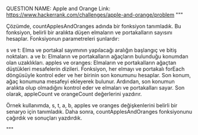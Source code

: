 QUESTION NAME: Apple and Orange
Link: https://www.hackerrank.com/challenges/apple-and-orange/problem
"""

Çözümde, countApplesAndOranges adında bir fonksiyon tanımladık. Bu fonksiyon, belirli bir aralıkta düşen elmaların ve portakalların sayısını hesaplar. Fonksiyonun parametreleri şunlardır:

s ve t: Elma ve portakal sayımının yapılacağı aralığın başlangıç ve bitiş noktaları.
a ve b: Elmaların ve portakalların ağaçların bulunduğu konumdan olan uzaklıkları.
apples ve oranges: Elmaların ve portakalların ağaçtan düştükleri mesafelerin dizileri.
Fonksiyon, her elmayı ve portakalı forEach döngüsüyle kontrol eder ve her birinin son konumunu hesaplar. Son konum, ağaç konumuna mesafeyi ekleyerek bulunur. Ardından, son konumun aralıkta olup olmadığını kontrol eder ve elmaları ve portakalları sayar. Son olarak, appleCount ve orangeCount değerlerini yazdırır.

Örnek kullanımda, s, t, a, b, apples ve oranges değişkenlerini belirli bir senaryo için tanımladık. Daha sonra, countApplesAndOranges fonksiyonunu çağırdık ve sonuçları yazdırdık.

"""

